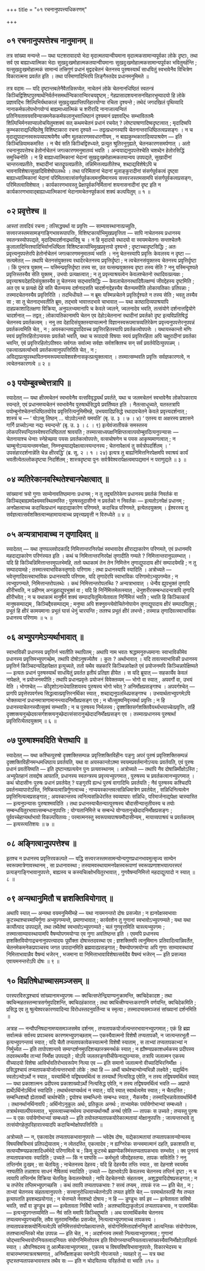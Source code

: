 +++
title = "०१ रचनानुपपत्त्यधिकरणम्"

+++

## ०१ रचनानुपपत्तेश्च नानुमानम् ॥

तत्र सांख्या मन्यन्ते — यथा घटशरावादयो भेदा मृदात्मतयान्वीयमाना मृदात्मकसामान्यपूर्वका लोके दृष्टाः, तथा सर्व एव बाह्याध्यात्मिका भेदाः सुखदुःखमोहात्मकतयान्वीयमानाः सुखदुःखमोहात्मकसामान्यपूर्वका भवितुमर्हन्ति ; यत्सुखदुःखमोहात्मकं सामान्यं तत्त्रिगुणं प्रधानं मृद्वदचेतनं चेतनस्य पुरुषस्यार्थं साधयितुं स्वभावेनैव विचित्रेण विकारात्मना प्रवर्तत इति । तथा परिमाणादिभिरपि लिङ्गैस्तदेव प्रधानमनुमिमते ॥

तत्र वदामः — यदि दृष्टान्तबलेनैवैतन्निरूप्येत, नाचेतनं लोके चेतनानधिष्ठितं स्वतन्त्रं किञ्चिद्विशिष्टपुरुषार्थनिर्वर्तनसमर्थान्विकारान्विरचयद्दृष्टम् ; गेहप्रासादशयनासनविहारभूम्यादयो हि लोके प्रज्ञावद्भिः शिल्पिभिर्यथाकालं सुखदुःखप्राप्तिपरिहारयोग्या रचिता दृश्यन्ते ; तथेदं जगदखिलं पृथिव्यादि नानाकर्मफलोपभोगयोग्यं बाह्यमाध्यात्मिकं च शरीरादि नानाजात्यन्वितं प्रतिनियतावयवविन्यासमनेककर्मफलानुभवाधिष्ठानं दृश्यमानं प्रज्ञावद्भिः सम्भाविततमैः शिल्पिभिर्मनसाप्यालोचयितुमशक्यं सत् कथमचेतनं प्रधानं रचयेत् ? लोष्टपाषाणादिष्वदृष्टत्वात् ; मृदादिष्वपि कुम्भकाराद्यधिष्ठितेषु विशिष्टाकारा रचना दृश्यते — तद्वत्प्रधानस्यापि चेतनान्तराधिष्ठितत्वप्रसङ्गः । न च मृदाद्युपादानस्वरूपव्यपाश्रयेणैव धर्मेण मूलकारणमवधारणीयम् , न बाह्यकुम्भकारादिव्यपाश्रयेण — इति किञ्चिन्नियामकमस्ति । न चैवं सति किञ्चिद्विरुध्यते, प्रत्युत श्रुतिरनुगृह्यते, चेतनकारणसमर्पणात् । अतो रचनानुपपत्तेश्च हेतोर्नाचेतनं जगत्कारणमनुमातव्यं भवति । अन्वयाद्यनुपपत्तेश्चेति चशब्देन हेतोरसिद्धिं समुच्चिनोति । न हि बाह्याध्यात्मिकानां भेदानां सुखदुःखमोहात्मकतयान्वय उपपद्यते, सुखादीनां चान्तरत्वप्रतीतेः, शब्दादीनां चातद्रूपत्वप्रतीतेः, तन्निमित्तत्वप्रतीतेश्च, शब्दाद्यविशेषेऽपि च भावनाविशेषात्सुखादिविशेषोपलब्धेः । तथा परिमितानां भेदानां मूलाङ्कुरादीनां संसर्गपूर्वकत्वं दृष्ट्वा बाह्याध्यात्मिकानां भेदानां परिमितत्वात्संसर्गपूर्वकत्वमनुमिमानस्य सत्त्वरजस्तमसामपि संसर्गपूर्वकत्वप्रसङ्गः, परिमितत्वाविशेषात् । कार्यकारणभावस्तु प्रेक्षापूर्वकनिर्मितानां शयनासनादीनां दृष्ट इति न कार्यकारणभावाद्बाह्याध्यात्मिकानां भेदानामचेतनपूर्वकत्वं शक्यं कल्पयितुम् ॥ १ ॥

## ०२ प्रवृत्तेश्च ॥

आस्तां तावदियं रचना ; तत्सिद्ध्यर्था या प्रवृत्तिः — साम्यावस्थानात्प्रच्युतिः, सत्त्वरजस्तमसामङ्गाङ्गिभावरूपापत्तिः, विशिष्टकार्याभिमुखप्रवृत्तिता — सापि नाचेतनस्य प्रधानस्य स्वतन्त्रस्योपपद्यते, मृदादिष्वदर्शनाद्रथादिषु च । न हि मृदादयो रथादयो वा स्वयमचेतनाः सन्तश्चेतनैः कुलालादिभिरश्वादिभिर्वानधिष्ठिता विशिष्टकार्याभिमुखप्रवृत्तयो दृश्यन्ते ; दृष्टाच्चादृष्टसिद्धिः ; अतः प्रवृत्त्यनुपपत्तेरपि हेतोर्नाचेतनं जगत्कारणमनुमातव्यं भवति । ननु चेतनस्यापि प्रवृत्तिः केवलस्य न दृष्टा — सत्यमेतत् — तथापि चेतनसंयुक्तस्य रथादेरचेतनस्य प्रवृत्तिर्दृष्टा ; न त्वचेतनसंयुक्तस्य चेतनस्य प्रवृत्तिर्दृष्टा । किं पुनरत्र युक्तम् — यस्मिन्प्रवृत्तिर्दृष्टा तस्य सा, उत यत्सम्प्रयुक्तस्य दृष्टा तस्य सेति ? ननु यस्मिन्दृश्यते प्रवृत्तिस्तस्यैव सेति युक्तम् , उभयोः प्रत्यक्षत्वात् ; न तु प्रवृत्त्याश्रयत्वेन केवलश्चेतनो रथादिवत्प्रत्यक्षः ; प्रवृत्त्याश्रयदेहादिसंयुक्तस्यैव तु चेतनस्य सद्भावसिद्धिः — केवलाचेतनरथादिवैलक्षण्यं जीवद्देहस्य दृष्टमिति ; अत एव च प्रत्यक्षे देहे सति चैतन्यस्य दर्शनादसति चादर्शनाद्देहस्यैव चैतन्यमपीति लोकायतिकाः प्रतिपन्नाः ; तस्मादचेतनस्यैव प्रवृत्तिरिति । तदभिधीयते — न ब्रूमः यस्मिन्नचेतने प्रवृत्तिर्दृश्यते न तस्य सेति ; भवतु तस्यैव सा ; सा तु चेतनाद्भवतीति ब्रूमः, तद्भावे भावात्तदभावे चाभावात् — यथा काष्ठादिव्यपाश्रयापि दाहप्रकाशादिलक्षणा विक्रिया, अनुपलभ्यमानापि च केवले ज्वलने, ज्वलनादेव भवति, तत्संयोगे दर्शनात्तद्वियोगे चादर्शनात् — तद्वत् ; लोकायतिकानामपि चेतन एव देहोऽचेतनानां रथादीनां प्रवर्तको दृष्ट इत्यविप्रतिषिद्धं चेतनस्य प्रवर्तकत्वम् । ननु तव देहादिसंयुक्तस्याप्यात्मनो विज्ञानस्वरूपमात्रव्यतिरेकेण प्रवृत्त्यनुपपत्तेरनुपपन्नं प्रवर्तकत्वमिति चेत् , न ; अयस्कान्तवद्रूपादिवच्च प्रवृत्तिरहितस्यापि प्रवर्तकत्वोपपत्तेः । यथायस्कान्तो मणिः स्वयं प्रवृत्तिरहितोऽप्ययसः प्रवर्तको भवति, यथा च रूपादयो विषयाः स्वयं प्रवृत्तिरहिता अपि चक्षुरादीनां प्रवर्तका भवन्ति, एवं प्रवृत्तिरहितोऽपीश्वरः सर्वगतः सर्वात्मा सर्वज्ञः सर्वशक्तिश्च सन् सर्वं प्रवर्तयेदित्युपपन्नम् । एकत्वात्प्रवर्त्याभावे प्रवर्तकत्वानुपपत्तिरिति चेत् , न ; अविद्याप्रत्युपस्थापितनामरूपमायावेशवशेनासकृत्प्रत्युक्तत्वात् । तस्मात्सम्भवति प्रवृत्तिः सर्वज्ञकारणत्वे, न त्वचेतनकारणत्वे ॥ २ ॥

## ०३ पयोम्बुवच्चेत्तत्रापि ॥

स्यादेतत् — यथा क्षीरमचेतनं स्वभावेनैव वत्सविवृद्ध्यर्थं प्रवर्तते, यथा च जलमचेतनं स्वभावेनैव लोकोपकाराय स्यन्दते, एवं प्रधानमप्यचेतनं स्वभावेनैव पुरुषार्थसिद्धये प्रवर्तिष्यत इति । नैतत्साधूच्यते, यतस्तत्रापि पयोम्बुनोश्चेतनाधिष्ठितयोरेव प्रवृत्तिरित्यनुमिमीमहे, उभयवादिप्रसिद्धे रथादावचेतने केवले प्रवृत्त्यदर्शनात् ; शास्त्रं च — ‘ योऽप्सु तिष्ठन् … योऽपोऽन्तरो यमयति’ (बृ. उ. ३ । ७ । ४) ‘ एतस्य वा अक्षरस्य प्रशासने गार्गि प्राच्योऽन्या नद्यः स्यन्दन्ते’ (बृ. उ. ३ । ८ । ९) इत्येवंजातीयकं समस्तस्य लोकपरिस्पन्दितस्येश्वराधिष्ठिततां श्रावयति ; तस्मात्साध्यपक्षनिक्षिप्तत्वात्पयोम्बुवदित्यनुपन्यासः — चेतनायाश्च धेन्वाः स्नेहेच्छया पयसः प्रवर्तकत्वोपपत्तेः, वत्सचोषणेन च पयस आकृष्यमाणत्वात् ; न चाम्बुनोऽप्यत्यन्तमनपेक्षा, निम्नभूम्याद्यपेक्षत्वात्स्यन्दनस्य ; चेतनापेक्षत्वं तु सर्वत्रोपदर्शितम् । ‘ उपसंहारदर्शनान्नेति चेन्न क्षीरवद्धि’ (ब्र. सू. २ । १ । २४) इत्यत्र तु बाह्यनिमित्तनिरपेक्षमपि स्वाश्रयं कार्यं भवतीत्येतल्लोकदृष्ट्या निदर्शितम् ; शास्त्रदृष्ट्या पुनः सर्वत्रैवेश्वरापेक्षत्वमापद्यमानं न पराणुद्यते ॥ ३ ॥

## ०४ व्यतिरेकानवस्थितेश्चानपेक्षत्वात् ॥

सांख्यानां त्रयो गुणाः साम्येनावतिष्ठमानाः प्रधानम् ; न तु तद्व्यतिरेकेण प्रधानस्य प्रवर्तकं निवर्तकं वा किञ्चिद्बाह्यमपेक्ष्यमवस्थितमस्ति ; पुरुषस्तूदासीनो न प्रवर्तको न निवर्तकः — इत्यतोऽनपेक्षं प्रधानम् ; अनपेक्षत्वाच्च कदाचित्प्रधानं महदाद्याकारेण परिणमते, कदाचिन्न परिणमते, इत्येतदयुक्तम् । ईश्वरस्य तु सर्वज्ञत्वात्सर्वशक्तित्वान्महामायत्वाच्च प्रवृत्त्यप्रवृत्ती न विरुध्येते ॥ ४ ॥

## ०५ अन्यत्राभावाच्च न तृणादिवत् ॥

स्यादेतत् — यथा तृणपल्लवोदकादि निमित्तान्तरनिरपेक्षं स्वभावादेव क्षीराद्याकारेण परिणमते, एवं प्रधानमपि महदाद्याकारेण परिणंस्यत इति । कथं च निमित्तान्तरनिरपेक्षं तृणादीति गम्यते ? निमित्तान्तरानुपलम्भात् । यदि हि किञ्चिन्निमित्तान्तरमुपलभेमहि, ततो यथाकामं तेन तेन निमित्तेन तृणाद्युपादाय क्षीरं सम्पादयेमहि ; न तु सम्पादयामहे ; तस्मात्स्वाभाविकस्तृणादेः परिणामः ; तथा प्रधानस्यापि स्यादिति । अत्रोच्यते — भवेत्तृणादिवत्स्वाभाविकः प्रधानस्यापि परिणामः, यदि तृणादेरपि स्वाभाविकः परिणामोऽभ्युपगम्येत ; न त्वभ्युपगम्यते, निमित्तान्तरोपलब्धेः । कथं निमित्तान्तरोपलब्धिः ? अन्यत्राभावात् । धेन्वैव ह्युपभुक्तं तृणादि क्षीरीभवति, न प्रहीणम् अनडुहाद्युपभुक्तं वा ; यदि हि निर्निमित्तमेतत्स्यात् , धेनुशरीरसम्बन्धादन्यत्रापि तृणादि क्षीरीभवेत् ; न च यथाकामं मानुषैर्न शक्यं सम्पादयितुमित्येतावता निर्निमित्तं भवति ; भवति हि किञ्चित्कार्यं मानुषसम्पाद्यम् , किञ्चिद्दैवसम्पाद्यम् ; मनुष्या अपि शक्नुवन्त्येवोचितेनोपायेन तृणाद्युपादाय क्षीरं सम्पादयितुम् ; प्रभूतं हि क्षीरं कामयमानाः प्रभूतं घासं धेनुं चारयन्ति ; ततश्च प्रभूतं क्षीरं लभन्ते ; तस्मान्न तृणादिवत्स्वाभाविकः प्रधानस्य परिणामः ॥ ५ ॥

## ०६ अभ्युपगमेऽप्यर्थाभावात् ॥

स्वाभाविकी प्रधानस्य प्रवृत्तिर्न भवतीति स्थापितम् ; अथापि नाम भवतः श्रद्धामनुरुध्यमानाः स्वाभाविकीमेव प्रधानस्य प्रवृत्तिमभ्युपगच्छेम, तथापि दोषोऽनुषज्येतैव । कुतः ? अर्थाभावात् । यदि तावत्स्वाभाविकी प्रधानस्य प्रवृत्तिर्न किञ्चिदन्यदिहापेक्षत इत्युच्यते, ततो यथैव सहकारि किञ्चिन्नापेक्षते एवं प्रयोजनमपि किञ्चिन्नापेक्षिष्यते — इत्यतः प्रधानं पुरुषस्यार्थं साधयितुं प्रवर्तत इतीयं प्रतिज्ञा हीयेत । स यदि ब्रूयात् — सहकार्येव केवलं नापेक्षते, न प्रयोजनमपीति ; तथापि प्रधानप्रवृत्तेः प्रयोजनं विवेक्तव्यम् — भोगो वा स्यात् , अपवर्गो वा, उभयं वेति । भोगश्चेत् — कीदृशोऽनाधेयातिशयस्य पुरुषस्य भोगो भवेत् ? अनिर्मोक्षप्रसङ्गश्च । अपवर्गश्चेत् — प्रागपि प्रवृत्तेरपवर्गस्य सिद्धत्वात्प्रवृत्तिरनर्थिका स्यात् , शब्दाद्यनुपलब्धिप्रसङ्गश्च । उभयार्थताभ्युपगमेऽपि भोक्तव्यानां प्रधानमात्राणामानन्त्यादनिर्मोक्षप्रसङ्ग एव ; न चौत्सुक्यनिवृत्त्यर्था प्रवृत्तिः ; न हि प्रधानस्याचेतनस्यौत्सुक्यं सम्भवति ; न च पुरुषस्य निर्मलस्य ; दृक्शक्तिसर्गशक्तिवैयर्थ्यभयाच्चेत्प्रवृत्तिः, तर्हि दृक्शक्त्यनुच्छेदवत्सर्गशक्त्यनुच्छेदात्संसारानुच्छेदादनिर्मोक्षप्रसङ्ग एव । तस्मात्प्रधानस्य पुरुषार्था प्रवृत्तिरित्येतदयुक्तम् ॥ ६ ॥

## ०७ पुरुषाश्मवदिति चेत्तथापि ॥

स्यादेतत् — यथा कश्चित्पुरुषो दृक्शक्तिसम्पन्नः प्रवृत्तिशक्तिविहीनः पङ्गुः अपरं पुरुषं प्रवृत्तिशक्तिसम्पन्नं दृक्शक्तिविहीनमन्धमधिष्ठाय प्रवर्तयति, यथा वा अयस्कान्तोऽश्मा स्वयमप्रवर्तमानोऽप्ययः प्रवर्तयति, एवं पुरुषः प्रधानं प्रवर्तयिष्यति — इति दृष्टान्तप्रत्ययेन पुनः प्रत्यवस्थानम् । अत्रोच्यते — तथापि नैव दोषान्निर्मोक्षोऽस्ति ; अभ्युपेतहानं तावद्दोष आपतति, प्रधानस्य स्वतन्त्रस्य प्रवृत्त्यभ्युपगमात् , पुरुषस्य च प्रवर्तकत्वानभ्युपगमात् । कथं चोदासीनः पुरुषः प्रधानं प्रवर्तयेत् ? पङ्गुरपि ह्यन्धं पुरुषं वागादिभिः प्रवर्तयति ; नैवं पुरुषस्य कश्चिदपि प्रवर्तनव्यापारोऽस्ति, निष्क्रियत्वान्निर्गुणत्वाच्च ; नाप्ययस्कान्तवत्सन्निधिमात्रेण प्रवर्तयेत् , सन्निधिनित्यत्वेन प्रवृत्तिनित्यत्वप्रसङ्गात् ; अयस्कान्तस्य त्वनित्यसन्निधेरस्ति स्वव्यापारः सन्निधिः, परिमार्जनाद्यपेक्षा चास्यास्ति — इत्यनुपन्यासः पुरुषाश्मवदिति । तथा प्रधानस्याचैतन्यात्पुरुषस्य चौदासीन्यात्तृतीयस्य च तयोः सम्बन्धयितुरभावात्सम्बन्धानुपपत्तिः ; योग्यतानिमित्ते च सम्बन्धे योग्यतानुच्छेदादनिर्मोक्षप्रसङ्गः ; पूर्ववच्चेहाप्यर्थाभावो विकल्पयितव्यः ; परमात्मनस्तु स्वरूपव्यपाश्रयमौदासीन्यम् , मायाव्यपाश्रयं च प्रवर्तकत्वम् — इत्यस्त्यतिशयः ॥ ७ ॥

## ०८ अङ्गित्वानुपपत्तेश्च ॥

इतश्च न प्रधानस्य प्रवृत्तिरवकल्पते — यद्धि सत्त्वरजस्तमसामन्योन्यगुणप्रधानभावमुत्सृज्य साम्येन स्वरूपमात्रेणावस्थानम् , सा प्रधानावस्था ; तस्यामवस्थायामनपेक्षस्वरूपाणां स्वरूपप्रणाशभयात्परस्परं प्रत्यङ्गाङ्गिभावानुपपत्तेः, बाह्यस्य च कस्यचित्क्षोभयितुरभावात् , गुणवैषम्यनिमित्तो महदाद्युत्पादो न स्यात् ॥ ८ ॥

## ०९ अन्यथानुमितौ च ज्ञशक्तिवियोगात् ॥

अथापि स्यात् — अन्यथा वयमनुमिमीमहे — यथा नायमनन्तरो दोषः प्रसज्येत ; न ह्यनपेक्षस्वभावाः कूटस्थाश्चास्माभिर्गुणा अभ्युपगम्यन्ते, प्रमाणाभावात् ; कार्यवशेन तु गुणानां स्वभावोऽभ्युपगम्यते ; यथा यथा कार्योत्पाद उपपद्यते, तथा तथैतेषां स्वभावोऽभ्युपगम्यते ; चलं गुणवृत्तमिति चास्त्यभ्युपगमः ; तस्मात्साम्यावस्थायामपि वैषम्योपगमयोग्या एव गुणा अवतिष्ठन्त इति । एवमपि प्रधानस्य ज्ञशक्तिवियोगाद्रचनानुपपत्त्यादयः पूर्वोक्ता दोषास्तदवस्था एव ; ज्ञशक्तिमपि त्वनुमिमानः प्रतिवादित्वान्निवर्तेत, चेतनमेकमनेकप्रपञ्चस्य जगत उपादानमिति ब्रह्मवादप्रसङ्गात् ; वैषम्योपगमयोग्या अपि गुणाः साम्यावस्थायां निमित्ताभावान्नैव वैषम्यं भजेरन् , भजमाना वा निमित्ताभावाविशेषात्सर्वदैव वैषम्यं भजेरन् — इति प्रसज्यत एवायमनन्तरोऽपि दोषः ॥ ९ ॥

## १० विप्रतिषेधाच्चासमञ्जसम् ॥

परस्परविरुद्धश्चायं सांख्यानामभ्युपगमः — क्वचित्सप्तेन्द्रियाण्यनुक्रामन्ति, क्वचिदेकादश ; तथा क्वचिन्महतस्तन्मात्रसर्गमुपदिशन्ति, क्वचिदहंकारात् ; तथा क्वचित्त्रीण्यन्तःकरणानि वर्णयन्ति, क्वचिदेकमिति ; प्रसिद्ध एव तु श्रुत्येश्वरकारणवादिन्या विरोधस्तदनुवर्तिन्या च स्मृत्या ; तस्मादप्यसमञ्जसं सांख्यानां दर्शनमिति ॥

अत्राह — नन्वौपनिषदानामप्यसमञ्जसमेव दर्शनम् , तप्यतापकयोर्जात्यन्तरभावानभ्युपगमात् ; एकं हि ब्रह्म सर्वात्मकं सर्वस्य प्रपञ्चस्य कारणमभ्युपगच्छताम् — एकस्यैवात्मनो विशेषौ तप्यतापकौ, न जात्यन्तरभूतौ — इत्यभ्युपगन्तव्यं स्यात् ; यदि चैतौ तप्यतापकावेकस्यात्मनो विशेषौ स्याताम् , स ताभ्यां तप्यतापकाभ्यां न निर्मुच्येत — इति तापोपशान्तये सम्यग्दर्शनमुपदिशच्छास्त्रमनर्थकं स्यात् ; न ह्यौष्ण्यप्रकाशधर्मकस्य प्रदीपस्य तदवस्थस्यैव ताभ्यां निर्मोक्ष उपपद्यते ; योऽपि जलतरङ्गवीचीफेनाद्युपन्यासः, तत्रापि जलात्मन एकस्य वीच्यादयो विशेषा आविर्भावतिरोभावरूपेण नित्या एव — इति समानो जलात्मनो वीच्यादिभिरनिर्मोक्षः । प्रसिद्धश्चायं तप्यतापकयोर्जात्यन्तरभावो लोके ; तथा हि — अर्थी चार्थश्चान्योन्यभिन्नौ लक्ष्येते ; यद्यर्थिनः स्वतोऽन्योऽर्थो न स्यात् , यस्यार्थिनो यद्विषयमर्थित्वं स तस्यार्थो नित्यसिद्ध एवेति, न तस्य तद्विषयमर्थित्वं स्यात् — यथा प्रकाशात्मनः प्रदीपस्य प्रकाशाख्योऽर्थो नित्यसिद्ध एवेति, न तस्य तद्विषयमर्थित्वं भवति — अप्राप्ते ह्यर्थेऽर्थिनोऽर्थित्वं स्यादिति ; तथार्थस्याप्यर्थत्वं न स्यात् ; यदि स्यात् स्वार्थत्वमेव स्यात् ; न चैतदस्ति ; सम्बन्धिशब्दौ ह्येतावर्थी चार्थश्चेति ; द्वयोश्च सम्बन्धिनोः सम्बन्धः स्यात् , नैकस्यैव ; तस्माद्भिन्नावेतावर्थार्थिनौ । तथानर्थानर्थिनावपि ; अर्थिनोऽनुकूलः अर्थः, प्रतिकूलः अनर्थः ; ताभ्यामेकः पर्यायेणोभाभ्यां सम्बध्यते । तत्रार्थस्याल्पीयस्त्वात् , भूयस्त्वाच्चानर्थस्य उभावप्यर्थानर्थौ अनर्थ एवेति — तापकः स उच्यते ; तप्यस्तु पुरुषः — य एकः पर्यायेणोभाभ्यां सम्बध्यते — इति तयोस्तप्यतापकयोरेकात्मतायां मोक्षानुपपत्तिः ; जात्यन्तरभावे तु तत्संयोगहेतुपरिहारात्स्यादपि कदाचिन्मोक्षोपपत्तिरिति ॥

अत्रोच्यते — न, एकत्वादेव तप्यतापकभावानुपपत्तेः — भवेदेष दोषः, यद्येकात्मतायां तप्यतापकावन्योन्यस्य विषयविषयिभावं प्रतिपद्येयाताम् ; न त्वेतदस्ति, एकत्वादेव ; न ह्यग्निरेकः सन्स्वमात्मानं दहति, प्रकाशयति वा, सत्यप्यौष्ण्यप्रकाशादिधर्मभेदे परिणामित्वे च ; किमु कूटस्थे ब्रह्मण्येकस्मिंस्तप्यतापकभावः सम्भवेत् । क्व पुनरयं तप्यतापकभावः स्यादिति ; उच्यते — किं न पश्यसि — कर्मभूतो जीवद्देहस्तप्यः, तापकः सवितेति ? ननु तप्तिर्नाम दुःखम् ; सा चेतयितुः ; नाचेतनस्य देहस्य ; यदि हि देहस्यैव तप्तिः स्यात् , सा देहनाशे स्वयमेव नश्यतीति तन्नाशाय साधनं नैषितव्यं स्यादिति ; उच्यते — देहाभावेऽपि केवलस्य चेतनस्य तप्तिर्न दृष्टा ; न च त्वयापि तप्तिर्नाम विक्रिया चेतयितुः केवलस्येष्यते ; नापि देहचेतनयोः संहतत्वम् , अशुद्ध्यादिदोषप्रसङ्गात् ; न च तप्तेरेव तप्तिमभ्युपगच्छसि । कथं तवापि तप्यतापकभावः ? सत्त्वं तप्यम् , तापकं रजः — इति चेत् , न ; ताभ्यां चेतनस्य संहतत्वानुपपत्तेः ; सत्त्वानुरोधित्वाच्चेतनोऽपि तप्यत इवेति चेत् — परमार्थतस्तर्हि नैव तप्यत इत्यापतति इवशब्दप्रयोगात् ; न चेत्तप्यते नेवशब्दो दोषाय ; न हि — डुण्डुभः सर्प इव — इत्येतावता सविषो भवति, सर्पो वा डुण्डुभ इव — इत्येतावता निर्विषो भवति ; अतश्चाविद्याकृतोऽयं तप्यतापकभावः, न पारमार्थिकः — इत्यभ्युपगन्तव्यमिति — नैवं सति ममापि किञ्चिद्दुष्यति । अथ पारमार्थिकमेव चेतनस्य तप्यत्वमभ्युपगच्छसि, तवैव सुतरामनिर्मोक्षः प्रसज्येत, नित्यत्वाभ्युपगमाच्च तापकस्य । तप्यतापकशक्त्योर्नित्यत्वेऽपि सनिमित्तसंयोगापेक्षत्वात्तप्तेः, संयोगनिमित्तादर्शननिवृत्तौ आत्यन्तिकः संयोगोपरमः, ततश्चात्यन्तिको मोक्ष उपपन्नः — इति चेत् , न ; अदर्शनस्य तमसो नित्यत्वाभ्युपगमात् ; गुणानां चोद्भवाभिभवयोरनियतत्वादनियतः संयोगनिमित्तोपरम इति वियोगस्याप्यनियतत्वात्सांख्यस्यैवानिर्मोक्षोऽपरिहार्यः स्यात् । औपनिषदस्य तु आत्मैकत्वाभ्युपगमात् , एकस्य च विषयविषयिभावानुपपत्तेः, विकारभेदस्य च वाचारम्भणमात्रत्वश्रवणात् , अनिर्मोक्षशङ्का स्वप्नेऽपि नोपजायते ; व्यवहारे तु — यत्र यथा दृष्टस्तप्यतापकभावस्तत्र तथैव सः — इति न चोदयितव्यः परिहर्तव्यो वा भवति ॥१० ॥
